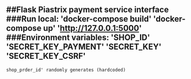 ##Flask Piastrix payment service interface
###Run local:
    'docker-compose build'
    'docker-compose up'
    'http://127.0.0.1:5000'
###Environment variables:
    'SHOP_ID'
    'SECRET_KEY_PAYMENT'
    'SECRET_KEY'
    'SECRET_KEY_CSRF'
---
   `shop_prder_id' randomly generates (hardcoded)`